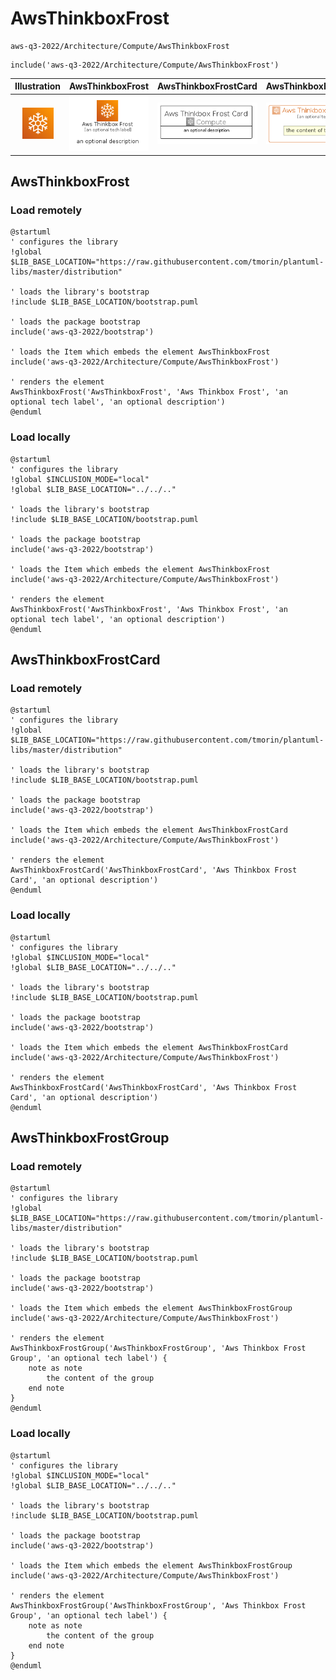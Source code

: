 # AwsThinkboxFrost


```text
aws-q3-2022/Architecture/Compute/AwsThinkboxFrost
```

```text
include('aws-q3-2022/Architecture/Compute/AwsThinkboxFrost')
```



| Illustration | AwsThinkboxFrost | AwsThinkboxFrostCard | AwsThinkboxFrostGroup |
| :---: | :---: | :---: | :---: |
| ![illustration for Illustration](../../../aws-q3-2022/Architecture/Compute/AwsThinkboxFrost.png) | ![illustration for AwsThinkboxFrost](../../../aws-q3-2022/Architecture/Compute/AwsThinkboxFrost.Local.png) | ![illustration for AwsThinkboxFrostCard](../../../aws-q3-2022/Architecture/Compute/AwsThinkboxFrostCard.Local.png) | ![illustration for AwsThinkboxFrostGroup](../../../aws-q3-2022/Architecture/Compute/AwsThinkboxFrostGroup.Local.png) |




## AwsThinkboxFrost

### Load remotely
```plantuml
@startuml
' configures the library
!global $LIB_BASE_LOCATION="https://raw.githubusercontent.com/tmorin/plantuml-libs/master/distribution"

' loads the library's bootstrap
!include $LIB_BASE_LOCATION/bootstrap.puml

' loads the package bootstrap
include('aws-q3-2022/bootstrap')

' loads the Item which embeds the element AwsThinkboxFrost
include('aws-q3-2022/Architecture/Compute/AwsThinkboxFrost')

' renders the element
AwsThinkboxFrost('AwsThinkboxFrost', 'Aws Thinkbox Frost', 'an optional tech label', 'an optional description')
@enduml
```

### Load locally
```plantuml
@startuml
' configures the library
!global $INCLUSION_MODE="local"
!global $LIB_BASE_LOCATION="../../.."

' loads the library's bootstrap
!include $LIB_BASE_LOCATION/bootstrap.puml

' loads the package bootstrap
include('aws-q3-2022/bootstrap')

' loads the Item which embeds the element AwsThinkboxFrost
include('aws-q3-2022/Architecture/Compute/AwsThinkboxFrost')

' renders the element
AwsThinkboxFrost('AwsThinkboxFrost', 'Aws Thinkbox Frost', 'an optional tech label', 'an optional description')
@enduml
```

## AwsThinkboxFrostCard

### Load remotely
```plantuml
@startuml
' configures the library
!global $LIB_BASE_LOCATION="https://raw.githubusercontent.com/tmorin/plantuml-libs/master/distribution"

' loads the library's bootstrap
!include $LIB_BASE_LOCATION/bootstrap.puml

' loads the package bootstrap
include('aws-q3-2022/bootstrap')

' loads the Item which embeds the element AwsThinkboxFrostCard
include('aws-q3-2022/Architecture/Compute/AwsThinkboxFrost')

' renders the element
AwsThinkboxFrostCard('AwsThinkboxFrostCard', 'Aws Thinkbox Frost Card', 'an optional description')
@enduml
```

### Load locally
```plantuml
@startuml
' configures the library
!global $INCLUSION_MODE="local"
!global $LIB_BASE_LOCATION="../../.."

' loads the library's bootstrap
!include $LIB_BASE_LOCATION/bootstrap.puml

' loads the package bootstrap
include('aws-q3-2022/bootstrap')

' loads the Item which embeds the element AwsThinkboxFrostCard
include('aws-q3-2022/Architecture/Compute/AwsThinkboxFrost')

' renders the element
AwsThinkboxFrostCard('AwsThinkboxFrostCard', 'Aws Thinkbox Frost Card', 'an optional description')
@enduml
```

## AwsThinkboxFrostGroup

### Load remotely
```plantuml
@startuml
' configures the library
!global $LIB_BASE_LOCATION="https://raw.githubusercontent.com/tmorin/plantuml-libs/master/distribution"

' loads the library's bootstrap
!include $LIB_BASE_LOCATION/bootstrap.puml

' loads the package bootstrap
include('aws-q3-2022/bootstrap')

' loads the Item which embeds the element AwsThinkboxFrostGroup
include('aws-q3-2022/Architecture/Compute/AwsThinkboxFrost')

' renders the element
AwsThinkboxFrostGroup('AwsThinkboxFrostGroup', 'Aws Thinkbox Frost Group', 'an optional tech label') {
    note as note
        the content of the group
    end note
}
@enduml
```

### Load locally
```plantuml
@startuml
' configures the library
!global $INCLUSION_MODE="local"
!global $LIB_BASE_LOCATION="../../.."

' loads the library's bootstrap
!include $LIB_BASE_LOCATION/bootstrap.puml

' loads the package bootstrap
include('aws-q3-2022/bootstrap')

' loads the Item which embeds the element AwsThinkboxFrostGroup
include('aws-q3-2022/Architecture/Compute/AwsThinkboxFrost')

' renders the element
AwsThinkboxFrostGroup('AwsThinkboxFrostGroup', 'Aws Thinkbox Frost Group', 'an optional tech label') {
    note as note
        the content of the group
    end note
}
@enduml
```

